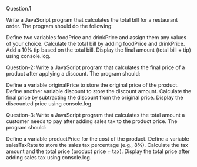 Question.1

Write a JavaScript program that calculates the total bill for a restaurant order. The program should do the following:

Define two variables foodPrice and drinkPrice and assign them any values of your choice.
Calculate the total bill by adding foodPrice and drinkPrice.
Add a 10% tip based on the total bill.
Display the final amount (total bill + tip) using console.log.


Question-2:
Write a JavaScript program that calculates the final price of a product after applying a discount. The program should:

Define a variable originalPrice to store the original price of the product.
Define another variable discount to store the discount amount.
Calculate the final price by subtracting the discount from the original price.
Display the discounted price using console.log.


Question-3:
Write a JavaScript program that calculates the total amount a customer needs to pay after adding sales tax to the product price. The program should:

Define a variable productPrice for the cost of the product.
Define a variable salesTaxRate to store the sales tax percentage (e.g., 8%).
Calculate the tax amount and the total price (product price + tax).
Display the total price after adding sales tax using console.log.
